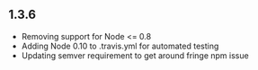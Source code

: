 1.3.6
------------------
- Removing support for Node <= 0.8
- Adding Node 0.10 to .travis.yml for automated testing
- Updating semver requirement to get around fringe npm issue
